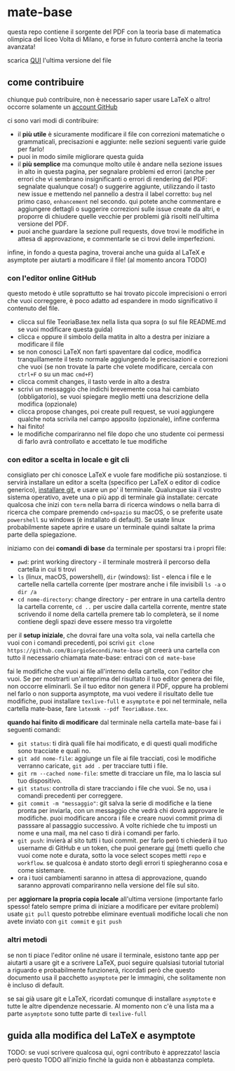 # mate-base

questa repo contiene il sorgente del PDF con la teoria base di matematica olimpica del liceo Volta di Milano,
e forse in futuro conterrà anche la teoria avanzata!

scarica [QUI](https://github.com/BiorgioSecondi/mate-base/releases/download/main/TeoriaBase.pdf) l'ultima versione del file

## come contribuire
chiunque può contribuire, non è necessario saper usare LaTeX o altro!
occorre solamente un [account GitHub](https://github.com/signup?ref_cta=Sign+up&ref_loc=header+logged+out&ref_page=%2F&source=header-home)

ci sono vari modi di contribuire:
- il **più utile** è sicuramente modificare il file con correzioni matematiche o grammaticali, precisazioni e aggiunte: nelle sezioni seguenti varie guide per farlo!
- puoi in modo simile migliorare questa guida
- il **più semplice** ma comunque molto utile è andare nella sezione issues in alto in questa pagina, per segnalare problemi ed errori (anche per errori che vi sembrano insignificanti o errori di rendering del PDF: segnalate qualunque cosa!) o suggerire aggiunte, utilizzando il tasto new issue e mettendo nel pannello a destra il label corretto: `bug` nel primo caso, `enhancement` nel secondo. qui potete anche commentare e aggiungere dettagli o suggerire correzioni sulle issue create da altri, e proporre di chiudere quelle vecchie per problemi già risolti nell'ultima versione del PDF.
- puoi anche guardare la sezione pull requests, dove trovi le modifiche in attesa di approvazione, e commentarle se ci trovi delle imperfezioni.

infine, in fondo a questa pagina, troverai anche una guida al LaTeX e asymptote per aiutarti a modificare il file! (al momento ancora TODO)

### con l'editor online GitHub
questo metodo è utile soprattutto se hai trovato piccole imprecisioni o errori che vuoi correggere,
è poco adatto ad espandere in modo significativo il contenuto del file.

- clicca sul file TeoriaBase.tex nella lista qua sopra (o sul file README.md se vuoi modificare questa guida)
- clicca `e` oppure il simbolo della matita in alto a destra per iniziare a modificare il file
- se non conosci LaTeX non farti spaventare dal codice, modifica tranquillamente il testo normale aggiungendo le precisazioni e correzioni che vuoi (se non trovate la parte che volete modificare, cercala con `ctrl+F` o su un mac `cmd+F`)
- clicca commit changes, il tasto verde in alto a destra
- scrivi un messaggio che indichi brevemente cosa hai cambiato (obbligatorio), se vuoi spiegare meglio metti una descrizione della modifica (opzionale)
- clicca propose changes, poi create pull request, se vuoi aggiungere qualche nota scrivila nel campo apposito (opzionale), infine conferma
- hai finito!
- le modifiche compariranno nel file dopo che uno studente coi permessi di farlo avrà controllato e accettato le tue modifiche

### con editor a scelta in locale e git cli
consigliato per chi conosce LaTeX e vuole fare modifiche più sostanziose.
ti servirà installare un editor a scelta (specifico per LaTeX o editor di codice generico), [installare git](https://github.com/git-guides/install-git), e usare un po' il terminale.
Qualunque sia il vostro sistema operativo, avete una o più app di terminale già installate: cercate qualcosa che inizi con `term` nella barra di ricerca windows o nella barra di ricerca che compare premendo `cmd+spazio` su macOS, o se preferite usate `powershell` su windows (è installato di default). Se usate linux probabilmente sapete aprire e usare un terminale quindi saltate la prima parte della spiegazione.

iniziamo con dei **comandi di base** da terminale per spostarsi tra i propri file:
- `pwd`: print working directory - il terminale mostrerà il percorso della cartella in cui ti trovi
- `ls` (linux, macOS, powershell), `dir` (windows): list - elenca i file e le cartelle nella cartella corrente (per mostrare anche i file invisibili `ls -a` o `dir /a`
- `cd nome-directory`: change directory - per entrare in una cartella dentro la cartella corrente, `cd ..` per uscire dalla cartella corrente, mentre state scrivendo il nome della cartella premere tab lo completerà, se il nome contiene degli spazi deve essere messo tra virgolette

per il **setup iniziale**, che dovrai fare una volta sola, vai nella cartella che vuoi con i comandi precedenti, poi scrivi `git clone https://github.com/BiorgioSecondi/mate-base`
git creerà una cartella con tutto il necessario chiamata mate-base: entraci con `cd mate-base`

fai le modifiche che vuoi ai file all'interno della cartella, con l'editor che vuoi. Se per mostrarti un'anteprima del risultato il tuo editor genera dei file, non occorre eliminarli.
Se il tuo editor non genera il PDF, oppure ha problemi nel farlo o non supporta asymptote, ma vuoi vedere il risultato delle tue modifiche, puoi installare `texlive-full` e `asymptote` e poi nel terminale, nella cartella mate-base, fare `latexmk --pdf TeoriaBase.tex`.

**quando hai finito di modificare** dal terminale nella cartella mate-base fai i seguenti comandi:
- `git status`: ti dirà quali file hai modificato, e di questi quali modifiche sono tracciate e quali no.
- `git add nome-file`: aggiunge un file ai file tracciati, così le modifiche verranno caricate, `git add .` per tracciare tutti i file.
- `git rm --cached nome-file`: smette di tracciare un file, ma lo lascia sul tuo dispositivo.
- `git status`: controlla di stare tracciando i file che vuoi. Se no, usa i comandi precedenti per correggere.
- `git commit -m "messaggio"`: git salva la serie di modifiche e la tiene pronta per inviarla, con un messaggio che vedrà chi dovrà approvare le modifiche. puoi modificare ancora i file e creare nuovi commit prima di passsare al passaggio successivo. A volte richiede che tu imposti un nome e una mail, ma nel caso ti dirà i comandi per farlo.
- `git push`: invierà al sito tutti i tuoi commit. per farlo però ti chiederà il tuo username di GitHub e un token, che puoi generare [qui](https://github.com/settings/tokens/new) (metti quello che vuoi come note e durata, sotto la voce select scopes metti `repo` e `workflow`. se qualcosa è andato storto degli errori ti spiegheranno cosa e come sistemare.
- ora i tuoi cambiamenti saranno in attesa di approvazione, quando saranno approvati compariranno nella versione del file sul sito.

per **aggiornare la propria copia locale** all'ultima versione (importante farlo spesso! fatelo sempre prima di iniziare a modificare per evitare problemi) usate `git pull`
questo potrebbe eliminare eventuali modifiche locali che non avete inviato con `git commit` e `git push`


### altri metodi
se non ti piace l'editor online né usare il terminale, esistono tante app per aiutarti a usare git e a scrivere LaTeX,
puoi seguire qualsiasi tutorial tutorial a riguardo e probabilmente funzionerà,
ricordati però che questo documento usa il pacchetto `asymptote` per le immagini, che solitamente non è incluso di default.

se sai già usare git e LaTeX, ricordati comunque di installare `asymptote` e tutte le altre dipendenze necessarie. Al momento non c'è una lista ma a parte `asymptote` sono tutte parte di `texlive-full`

## guida alla modifica del LaTeX e asymptote
TODO: se vuoi scrivere qualcosa qui, ogni contributo è apprezzato! lascia però questo TODO all'inizio finché la guida non è abbastanza completa.
